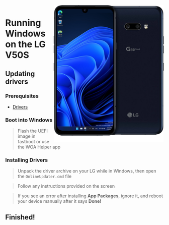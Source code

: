 <img align="right" src="https://github.com/n00b69/woa-mh2lm5g/blob/main/mh2lm5g.png" width="350" alt="Windows 11 running on mh2lm5g">

# Running Windows on the LG V50S

## Updating drivers

### Prerequisites
- [Drivers](https://github.com/n00b69/woa-flashlmdd/releases/tag/Drivers)

### Boot into Windows
> Flash the UEFI image in fastboot or use the WOA Helper app

### Installing Drivers
> Unpack the driver archive on your LG while in Windows, then open the `OnlineUpdater.cmd` file

> Follow any instructions provided on the screen

> If you see an error after installing **App Packages**, ignore it, and reboot your device manually after it says **Done!**

## Finished!
